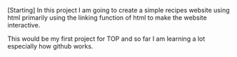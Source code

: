 [Starting]
In this project I am going to create a simple recipes website using html primarily using the
linking function of html <a> to make the website interactive.

This would be my first project for TOP and so far I am learning a lot especially how github works.

